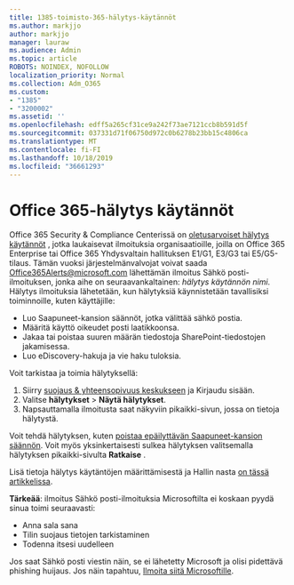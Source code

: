 ```yaml
---
title: 1385-toimisto-365-hälytys-käytännöt
ms.author: markjjo
author: markjjo
manager: lauraw
ms.audience: Admin
ms.topic: article
ROBOTS: NOINDEX, NOFOLLOW
localization_priority: Normal
ms.collection: Adm_O365
ms.custom:
- "1385"
- "3200002"
ms.assetid: ''
ms.openlocfilehash: edff5a265cf31ce9a242f73ae7121ccb8b591d5f
ms.sourcegitcommit: 037331d71f06750d972c0b6278b23bb15c4806ca
ms.translationtype: MT
ms.contentlocale: fi-FI
ms.lasthandoff: 10/18/2019
ms.locfileid: "36661293"
---
```

# <a name="office-365-alert-policies"></a>Office 365-hälytys käytännöt

Office 365 Security & Compliance Centerissä on [oletusarvoiset hälytys käytännöt](https://docs.microsoft.com/office365/securitycompliance/alert-policies#default-alert-policies) , jotka laukaisevat ilmoituksia organisaatioille, joilla on Office 365 Enterprise tai Office 365 Yhdysvaltain hallituksen E1/G1, E3/G3 tai E5/G5-tilaus. Tämän vuoksi järjestelmänvalvojat voivat saada Office365Alerts@microsoft.com lähettämän ilmoitus Sähkö posti-ilmoituksen, jonka aihe on seuraavankaltainen: *hälytys käytännön nimi*. Hälytys ilmoituksia lähetetään, kun hälytyksiä käynnistetään tavallisiksi toiminnoille, kuten käyttäjille:

- Luo Saapuneet-kansion säännöt, jotka välittää sähkö postia.
- Määritä käyttö oikeudet posti laatikkoonsa.
- Jakaa tai poistaa suuren määrän tiedostoja SharePoint-tiedostojen jakamisessa.
- Luo eDiscovery-hakuja ja vie haku tuloksia.

Voit tarkistaa ja toimia hälytyksellä:

1. Siirry [suojaus & yhteensopivuus keskukseen](https://protection.office.com) ja Kirjaudu sisään.
2. Valitse **hälytykset** > **Näytä hälytykset**.
3. Napsauttamalla ilmoitusta saat näkyviin pikaikki-sivun, jossa on tietoja hälytystä.

Voit tehdä hälytyksen, kuten [poistaa epäilyttävän Saapuneet-kansion säännön](https://docs.microsoft.com/office365/securitycompliance/responding-to-a-compromised-email-account). Voit myös yksinkertaisesti sulkea hälytyksen valitsemalla hälytyksen pikaikki-sivulta **Ratkaise** .

Lisä tietoja hälytys käytäntöjen määrittämisestä ja Hallin nasta [on tässä artikkelissa](https://docs.microsoft.com/office365/securitycompliance/alert-policies).

**Tärkeää**: ilmoitus Sähkö posti-ilmoituksia Microsoftilta ei koskaan pyydä sinua toimi seuraavasti:

- Anna sala sana
- Tilin suojaus tietojen tarkistaminen
- Todenna itsesi uudelleen

Jos saat Sähkö posti viestin näin, se ei lähetetty Microsoft ja olisi pidettävä phishing huijaus. Jos näin tapahtuu, [Ilmoita siitä Microsoftille](https://docs.microsoft.com/office365/SecurityCompliance/report-junk-email-and-phishing-scams-in-outlook-on-the-web-eop).